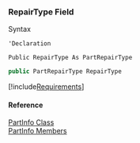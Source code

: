 ﻿### RepairType Field

Syntax

```vbnet
'Declaration

Public RepairType As PartRepairType
```

```csharp
public PartRepairType RepairType
```

[!include[Requirements](../partials/requirements.md)]

#### Reference

[PartInfo Class](FChoice.Toolkits.Clarify~FChoice.Toolkits.Clarify.PartInfo.md)  
[PartInfo Members](FChoice.Toolkits.Clarify~FChoice.Toolkits.Clarify.PartInfo_members.md)